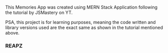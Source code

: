 This Memories App was created using MERN Stack Application following the tutorial by JSMastery on YT.

PSA, this project is for learning purposes, meaning the code written and library versions used are the exact same as shown in the tutorial mentioned above.

### REAPZ ###
